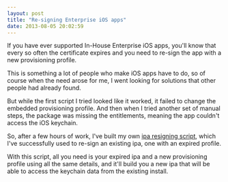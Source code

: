 ```yaml
---
layout: post
title: "Re-signing Enterprise iOS apps"
date: 2013-08-05 20:02:59
---
```

If you have ever supported In-House Enterprise iOS apps, you'll know that every so often the certificate expires and you need to re-sign the app with a new provisioning profile.

This is something a lot of people who make iOS apps have to do, so of course when the need arose for me, I went looking for solutions that other people had already found.

But while the first script I tried looked like it worked, it failed to change the embedded provisioning profile. And then when I tried another set of manual steps, the package was missing the entitlements, meaning the app couldn't access the iOS keychain.

So, after a few hours of work, I've built my own [ipa resigning script](/files/resign-ipa), which I've successfully used to re-sign an existing ipa, one with an expired profile.

With this script, all you need is your expired ipa and a new provisioning profile using all the same details, and it'll build you a new ipa that will be able to access the keychain data from the existing install.
